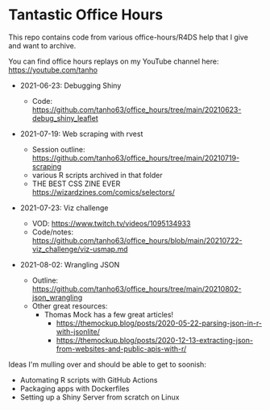 # Tantastic Office Hours

This repo contains code from various office-hours/R4DS help that I give and want to archive.

You can find office hours replays on my YouTube channel here: https://youtube.com/tanho

- 2021-06-23: Debugging Shiny
    - Code: https://github.com/tanho63/office_hours/tree/main/20210623-debug_shiny_leaflet

- 2021-07-19: Web scraping with rvest
    - Session outline: https://github.com/tanho63/office_hours/tree/main/20210719-scraping
    - various R scripts archived in that folder
    - THE BEST CSS ZINE EVER https://wizardzines.com/comics/selectors/
    
- 2021-07-23: Viz challenge
    - VOD: https://www.twitch.tv/videos/1095134933
    - Code/notes: https://github.com/tanho63/office_hours/blob/main/20210722-viz_challenge/viz-usmap.md
    
- 2021-08-02: Wrangling JSON
    - Outline: https://github.com/tanho63/office_hours/tree/main/20210802-json_wrangling
    - Other great resources: 
        - Thomas Mock has a few great articles! 
            - https://themockup.blog/posts/2020-05-22-parsing-json-in-r-with-jsonlite/
            - https://themockup.blog/posts/2020-12-13-extracting-json-from-websites-and-public-apis-with-r/

Ideas I'm mulling over and should be able to get to soonish:

- Automating R scripts with GitHub Actions
- Packaging apps with Dockerfiles
- Setting up a Shiny Server from scratch on Linux
